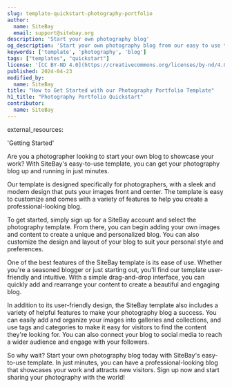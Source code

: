 ```yaml
---
slug: template-quickstart-photography-portfolio
author:
  name: SiteBay
  email: support@sitebay.org
description: 'Start your own photography blog'
og_description: 'Start your own photography blog from our easy to use template in minutes with SiteBay'
keywords: ['template', 'photography', 'blog']
tags: ["templates", "quickstart"]
license: '[CC BY-ND 4.0](https://creativecommons.org/licenses/by-nd/4.0)'
published: 2024-04-23
modified_by:
  name: SiteBay
title: "How to Get Started with our Photography Portfolio Template"
h1_title: "Photography Portfolio Quickstart"
contributor:
  name: SiteBay
---
```

external_resources:

'Getting Started'

Are you a photographer looking to start your own blog to showcase your work? With SiteBay's easy-to-use template, you can get your photography blog up and running in just minutes.

Our template is designed specifically for photographers, with a sleek and modern design that puts your images front and center. The template is easy to customize and comes with a variety of features to help you create a professional-looking blog.

To get started, simply sign up for a SiteBay account and select the photography template. From there, you can begin adding your own images and content to create a unique and personalized blog. You can also customize the design and layout of your blog to suit your personal style and preferences.

One of the best features of the SiteBay template is its ease of use. Whether you're a seasoned blogger or just starting out, you'll find our template user-friendly and intuitive. With a simple drag-and-drop interface, you can quickly add and rearrange your content to create a beautiful and engaging blog.

In addition to its user-friendly design, the SiteBay template also includes a variety of helpful features to make your photography blog a success. You can easily add and organize your images into galleries and collections, and use tags and categories to make it easy for visitors to find the content they're looking for. You can also connect your blog to social media to reach a wider audience and engage with your followers.

So why wait? Start your own photography blog today with SiteBay's easy-to-use template. In just minutes, you can have a professional-looking blog that showcases your work and attracts new visitors. Sign up now and start sharing your photography with the world!